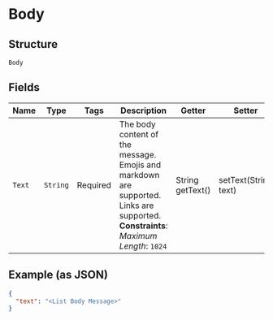 
# Body

## Structure

`Body`

## Fields

| Name | Type | Tags | Description | Getter | Setter |
|  --- | --- | --- | --- | --- | --- |
| `Text` | `String` | Required | The body content of the message. Emojis and markdown are supported. Links are supported.<br>**Constraints**: *Maximum Length*: `1024` | String getText() | setText(String text) |

## Example (as JSON)

```json
{
  "text": "<List Body Message>"
}
```


